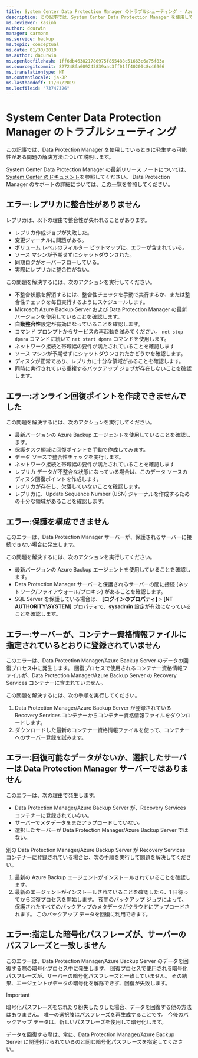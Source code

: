 ```yaml
---
title: System Center Data Protection Manager のトラブルシューティング - Azure Backup
description: この記事では、System Center Data Protection Manager を使用しているときに発生する可能性がある問題の解決方法について説明します。
ms.reviewer: kasinh
author: dcurwin
manager: carmonm
ms.service: backup
ms.topic: conceptual
ms.date: 01/30/2019
ms.author: dacurwin
ms.openlocfilehash: 1ff6db463821780975f855488c51663c6a75f83a
ms.sourcegitcommit: 827248fa609243839aac3ff01ff40200c8c46966
ms.translationtype: HT
ms.contentlocale: ja-JP
ms.lasthandoff: 11/07/2019
ms.locfileid: "73747326"
---
```

# <a name="troubleshoot-system-center-data-protection-manager"></a>System Center Data Protection Manager のトラブルシューティング

この記事では、Data Protection Manager を使用しているときに発生する可能性がある問題の解決方法について説明します。

System Center Data Protection Manager の最新リリース ノートについては、[System Center のドキュメント](https://docs.microsoft.com/system-center/dpm/dpm-release-notes?view=sc-dpm-2016)を参照してください。 Data Protection Manager のサポートの詳細については、[この一覧](https://docs.microsoft.com/system-center/dpm/dpm-protection-matrix?view=sc-dpm-2016)を参照してください。

## <a name="error-replica-is-inconsistent"></a>エラー:レプリカに整合性がありません

レプリカは、以下の理由で整合性が失われることがあります。

- レプリカ作成ジョブが失敗した。
- 変更ジャーナルに問題がある。
- ボリューム レベルのフィルター ビットマップに、エラーが含まれている。
- ソース マシンが予期せずにシャットダウンされた。
- 同期ログがオーバーフローしている。
- 実際にレプリカに整合性がない。

この問題を解決するには、次のアクションを実行してください。

- 不整合状態を解消するには、整合性チェックを手動で実行するか、または整合性チェックを毎日実行するようにスケジュールします。
- Microsoft Azure Backup Server および Data Protection Manager の最新バージョンを使用していることを確認します。
- **自動整合性**設定が有効になっていることを確認します。
- コマンド プロンプトからサービスの再起動を試みてください。 `net stop dpmra` コマンドに続いて `net start dpmra` コマンドを使用します。
- ネットワーク接続と帯域幅の要件が満たされていることを確認します
- ソース マシンが予期せずにシャットダウンされたかどうかを確認します。
- ディスクが正常であり、レプリカに十分な領域があることを確認します。
- 同時に実行されている重複するバックアップ ジョブが存在しないことを確認します。

## <a name="error-online-recovery-point-creation-failed"></a>エラー:オンライン回復ポイントを作成できませんでした

この問題を解決するには、次のアクションを実行してください。

- 最新バージョンの Azure Backup エージェントを使用していることを確認します。
- 保護タスク領域に回復ポイントを手動で作成してみます。
- データ ソースで整合性チェックを実行します。
- ネットワーク接続と帯域幅の要件が満たされていることを確認します
- レプリカ データが不整合な状態になっている場合は、このデータ ソースのディスク回復ポイントを作成します。
- レプリカが存在し、欠落していないことを確認します。
- レプリカに、Update Sequence Number (USN) ジャーナルを作成するための十分な領域があることを確認します。

## <a name="error-unable-to-configure-protection"></a>エラー:保護を構成できません

このエラーは、Data Protection Manager サーバーが、保護されるサーバーに接続できない場合に発生します。

この問題を解決するには、次のアクションを実行してください。

- 最新バージョンの Azure Backup エージェントを使用していることを確認します。
- Data Protection Manager サーバーと保護されるサーバーの間に接続 (ネットワーク/ファイアウォール/プロキシ) があることを確認します。
- SQL Server を保護している場合は、 **[ログインのプロパティ]**  >  **[NT AUTHORITY\SYSTEM]** プロパティで、**sysadmin** 設定が有効になっていることを確認します。

## <a name="error-server-not-registered-as-specified-in-vault-credential-file"></a>エラー:サーバーが、コンテナー資格情報ファイルに指定されているとおりに登録されていません

このエラーは、Data Protection Manager/Azure Backup Server のデータの回復プロセス中に発生します。 回復プロセスで使用されるコンテナー資格情報ファイルが、Data Protection Manager/Azure Backup Server の Recovery Services コンテナーに含まれていません。

この問題を解決するには、次の手順を実行してください。

1. Data Protection Manager/Azure Backup Server が登録されている Recovery Services コンテナーからコンテナー資格情報ファイルをダウンロードします。
2. ダウンロードした最新のコンテナー資格情報ファイルを使って、コンテナーへのサーバー登録を試みます。

## <a name="error-no-recoverable-data-or-selected-server-not-a-data-protection-manager-server"></a>エラー:回復可能なデータがないか、選択したサーバーは Data Protection Manager サーバーではありません

このエラーは、次の理由で発生します。

- Data Protection Manager/Azure Backup Server が、Recovery Services コンテナーに登録されていない。
- サーバーでメタデータをまだアップロードしていない。
- 選択したサーバーが Data Protection Manager/Azure Backup Server ではない。

別の Data Protection Manager/Azure Backup Server が Recovery Services コンテナーに登録されている場合は、次の手順を実行して問題を解決してください。

1. 最新の Azure Backup エージェントがインストールされていることを確認します。
2. 最新のエージェントがインストールされていることを確認したら、1 日待ってから回復プロセスを開始します。 夜間のバックアップ ジョブによって、保護されたすべてのバックアップのメタデータがクラウドにアップロードされます。 このバックアップ データを回復に利用できます。

## <a name="error-provided-encryption-passphrase-doesnt-match-passphrase-for-server"></a>エラー:指定した暗号化パスフレーズが、サーバーのパスフレーズと一致しません

このエラーは、Data Protection Manager/Azure Backup Server のデータを回復する際の暗号化プロセス中に発生します。 回復プロセスで使用される暗号化パスフレーズが、サーバーの暗号化パスフレーズと一致していません。 その結果、エージェントがデータの暗号化を解除できず、回復が失敗します。

> [!IMPORTANT]
> 暗号化パスフレーズを忘れたり紛失したりした場合、データを回復する他の方法はありません。 唯一の選択肢はパスフレーズを再生成することです。 今後のバックアップ データは、新しいパスフレーズを使用して暗号化します。
>
> データを回復する際は、常に、Data Protection Manager/Azure Backup Server に関連付けられているのと同じ暗号化パスフレーズを指定してください。
>
